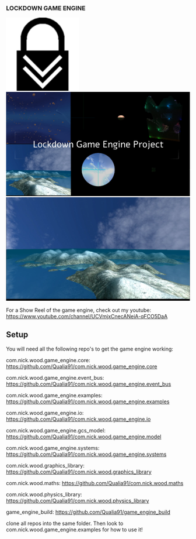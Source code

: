 ### LOCKDOWN GAME ENGINE
![Lockdown Game Engine](images/gameEngineIconBlack.png?raw=true)
![Show Reel](images/titleScreen.png?raw=true)
![Infinite Terrain Generation](images/teraainGenOverview.png?raw=true)

For a Show Reel of the game engine, check out my youtube:
https://www.youtube.com/channel/UCVmjxCnecANeiA-qFCO5DaA

## Setup
You will need all the following repo's to get the game engine working:

com.nick.wood.game_engine.core: https://github.com/Qualia91/com.nick.wood.game_engine.core

com.nick.wood.game_engine.event_bus: https://github.com/Qualia91/com.nick.wood.game_engine.event_bus

com.nick.wood.game_engine.examples: https://github.com/Qualia91/com.nick.wood.game_engine.examples

com.nick.wood.game_engine.io: https://github.com/Qualia91/com.nick.wood.game_engine.io

com.nick.wood.game_engine.gcs_model: https://github.com/Qualia91/com.nick.wood.game_engine.model

com.nick.wood.game_engine.systems: https://github.com/Qualia91/com.nick.wood.game_engine.systems

com.nick.wood.graphics_library: https://github.com/Qualia91/com.nick.wood.graphics_library

com.nick.wood.maths: https://github.com/Qualia91/com.nick.wood.maths

com.nick.wood.physics_library: https://github.com/Qualia91/com.nick.wood.physics_library

game_engine_build: https://github.com/Qualia91/game_engine_build


clone all repos into the same folder. Then look to com.nick.wood.game_engine.examples for how to use it!


